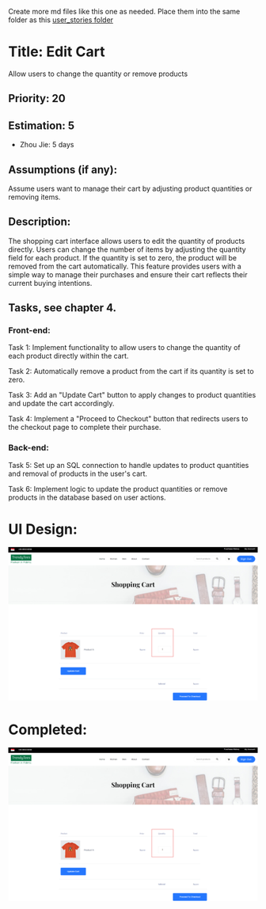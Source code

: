 Create more md files like this one as needed. Place them into the same folder 
as this [user_stories folder](./)

# Title: Edit Cart

Allow users to change the quantity or remove products
 
## Priority: 20
 

## Estimation: 5
* Zhou Jie: 5 days
 

## Assumptions (if any):
Assume users want to manage their cart by adjusting product quantities or removing items.

## Description:  
The shopping cart interface allows users to edit the quantity of products directly. Users can change the number of items by adjusting the quantity field for each product. If the quantity is set to zero, the product will be removed from the cart automatically. This feature provides users with a simple way to manage their purchases and ensure their cart reflects their current buying intentions.



## Tasks, see chapter 4.

### Front-end:

Task 1: Implement functionality to allow users to change the quantity of each product directly within the cart.

Task 2: Automatically remove a product from the cart if its quantity is set to zero.

Task 3: Add an "Update Cart" button to apply changes to product quantities and update the cart accordingly.

Task 4: Implement a "Proceed to Checkout" button that redirects users to the checkout page to complete their purchase.


### Back-end:

Task 5: Set up an SQL connection to handle updates to product quantities and removal of products in the user's cart.

Task 6: Implement logic to update the product quantities or remove products in the database based on user actions.



# UI Design:
![alt text](pictures/EditshoppingCart1.png)
 


# Completed:
![alt text](pictures/EditshoppingCart1.png) 
 
